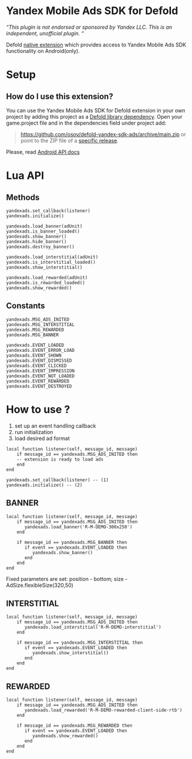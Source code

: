 # Yandex Mobile Ads SDK for Defold
_“This plugin is not endorsed or sponsored by Yandex LLC. This is an independent, unofficial plugin. “_

Defold [native extension](https://www.defold.com/manuals/extensions/) which provides access to Yandex Mobile Ads SDK functionality on Android(only).

# Setup

## How do I use this extension?

You can use the Yandex Mobile Ads SDK for Defold extension in your own project by adding this project as a [Defold library dependency](http://www.defold.com/manuals/libraries/).
Open your game.project file and in the dependencies field under project add:

>https://github.com/osov/defold-yandex-sdk-ads/archive/main.zip
or point to the ZIP file of a [specific release](https://github.com/osov/defold-yandex-sdk-ads/releases).

Please, read [Android API docs](https://yandex.ru/dev/mobile-ads/doc/android/quick-start/)

# Lua API

## Methods

	yandexads.set_callback(listener)
	yandexads.initialize()

	yandexads.load_banner(adUnit)
	yandexads.is_banner_loaded()
	yandexads.show_banner()
	yandexads.hide_banner()
	yandexads.destroy_banner()

	yandexads.load_interstitial(adUnit)
	yandexads.is_interstitial_loaded()
	yandexads.show_interstitial()

	yandexads.load_rewarded(adUnit)
	yandexads.is_rewarded_loaded()
	yandexads.show_rewarded()


## Constants

	yandexads.MSG_ADS_INITED
	yandexads.MSG_INTERSTITIAL
	yandexads.MSG_REWARDED
	yandexads.MSG_BANNER

	yandexads.EVENT_LOADED
	yandexads.EVENT_ERROR_LOAD
	yandexads.EVENT_SHOWN
	yandexads.EVENT_DISMISSED
	yandexads.EVENT_CLICKED
	yandexads.EVENT_IMPRESSION
	yandexads.EVENT_NOT_LOADED
	yandexads.EVENT_REWARDED
	yandexads.EVENT_DESTROYED

# How to use ?

1) set up an event handling callback
2) run initialization
3) load desired ad format
```
local function listener(self, message_id, message)
    if message_id == yandexads.MSG_ADS_INITED then
    -- extension is ready to load ads
    end
end

yandexads.set_callback(listener) -- (1)
yandexads.initialize() -- (2)
```


## BANNER

```
local function listener(self, message_id, message)
    if message_id == yandexads.MSG_ADS_INITED then
       yandexads.load_banner('R-M-DEMO-300x250')
    end

    if message_id == yandexads.MSG_BANNER then
       if event == yandexads.EVENT_LOADED then
          yandexads.show_banner()
       end
    end
end
```

Fixed parameters are set:
   position - bottom;
   size - AdSize.flexibleSize(320,50)


## INTERSTITIAL

```
local function listener(self, message_id, message)
    if message_id == yandexads.MSG_ADS_INITED then
       yandexads.load_interstitial('R-M-DEMO-interstitial')
    end

    if message_id == yandexads.MSG_INTERSTITIAL then
       if event == yandexads.EVENT_LOADED then
          yandexads.show_interstitial()
       end
    end
end
```


## REWARDED

```
local function listener(self, message_id, message)
    if message_id == yandexads.MSG_ADS_INITED then
       yandexads.load_rewarded('R-M-DEMO-rewarded-client-side-rtb')
    end

    if message_id == yandexads.MSG_REWARDED then
       if event == yandexads.EVENT_LOADED then
          yandexads.show_rewarded()
       end
    end
end
```
